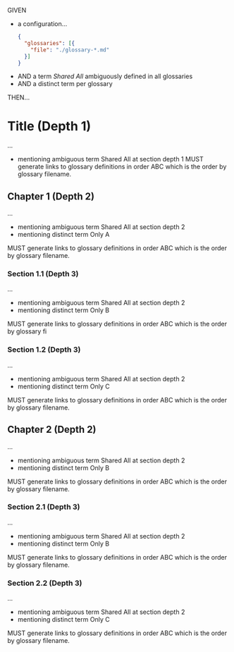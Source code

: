 GIVEN

- a configuration...
  ~~~json
  {
    "glossaries": [{
      "file": "./glossary-*.md"
    }]
  }
  ~~~
- AND a term <em>Shared All</em> ambiguously defined in all glossaries
- AND a distinct term per glossary

THEN...

# Title (Depth 1)

...

- mentioning ambiguous term Shared All at section depth 1 MUST generate links to glossary definitions in order ABC which is the order by glossary filename.

## Chapter 1 (Depth 2)

...

- mentioning ambiguous term Shared All at section depth 2
- mentioning distinct term Only A

MUST generate links to glossary definitions in order ABC which is the order by glossary filename.

### Section 1.1 (Depth 3)
...

- mentioning ambiguous term Shared All at section depth 2
- mentioning distinct term Only B

MUST generate links to glossary definitions in order ABC which is the order by glossary fi

### Section 1.2 (Depth 3)

...

- mentioning ambiguous term Shared All at section depth 2
- mentioning distinct term Only C

MUST generate links to glossary definitions in order ABC which is the order by glossary filename.

## Chapter 2 (Depth 2)

...

- mentioning ambiguous term Shared All at section depth 2
- mentioning distinct term Only B

MUST generate links to glossary definitions in order ABC which is the order by glossary filename.

### Section 2.1 (Depth 3)

...

- mentioning ambiguous term Shared All at section depth 2
- mentioning distinct term Only B

MUST generate links to glossary definitions in order ABC which is the order by glossary filename.

### Section 2.2 (Depth 3)

...

- mentioning ambiguous term Shared All at section depth 2
- mentioning distinct term Only C

MUST generate links to glossary definitions in order ABC which is the order by glossary filename.
